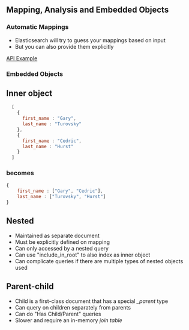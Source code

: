 ## Mapping, Analysis and Embedded Objects


### Automatic Mappings

* Elasticsearch will try to guess your mappings based on input
* But you can also provide them explicitly

[API Example](http://estalk.spantree.local:9200/_plugin/marvel/sense/#04-mapping)


### Embedded Objects


## Inner object

```javascript
  [
    {
      first_name : "Gary",
      last_name : "Turovsky"
    },
    {
      first_name : "Cedric",
      last_name : "Hurst"
    }
  ]
```

### becomes

```javascript
{
    first_name : ["Gary", "Cedric"],
    last_name : ["Turovsky", "Hurst"]
}
```


## Nested 

* Maintained as separate document
* Must be explicitly defined on mapping
* Can only accessed by a nested query
* Can use "include_in_root" to also index as inner object
* Can complicate queries if there are multiple types of nested objects used


## Parent-child

* Child is a first-class document that has a special *_parent* type
* Can query on children separately from parents
* Can do "Has Child/Parent" queries
* Slower and require an in-memory *join table*
